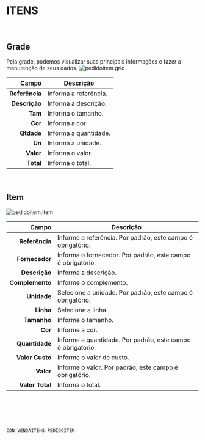 # ITENS
<br>

## Grade
Pela grade, podemos visualizar suas principais informações e fazer a manutenção de seus dados.
![pedidoitem.grid](https://raw.githubusercontent.com/netforcews/docs-siscom/master/geral/imagens/pedidoitem.grid.png)

Campo | Descrição
--:|---
**Referência** | Informa a referência.
**Descrição** | Informa a descrição.
**Tam** | Informa o tamanho.
**Cor** | Informa a cor.
**Qtdade** | Informa a quantidade.
**Un** | Informa a unidade.
**Valor** | Informa o valor.
**Total** | Informa o total.
<br>

## Item
![pedidoitem.item](https://raw.githubusercontent.com/netforcews/docs-siscom/master/geral/imagens/pedidoitem.item.png)

Campo | Descrição
--:|---
**Referência** | Informe a referência. Por padrão, este campo é obrigatório.
**Fornecedor** | Informa o fornecedor. Por padrão, este campo é obrigatório.
**Descrição** | Informe a descrição.
**Complemento** | Informe o complemento.
**Unidade** | Selecione a unidade. Por padrão, este campo é obrigatório.
**Linha** | Selecione a linha.
**Tamanho** | Informe o tamanho.
**Cor** | Informe a cor.
**Quantidade** | Informe a quantidade. Por padrão, este campo é obrigatório.
**Valor Custo** | Informe o valor de custo.
**Valor** | Informe o valor. Por padrão, este campo é obrigatório.
**Valor Total** | Informa o total.
<br>
<br>
<br>
<br>

```CON_VENDAITENS:PEDIDOITEM```
